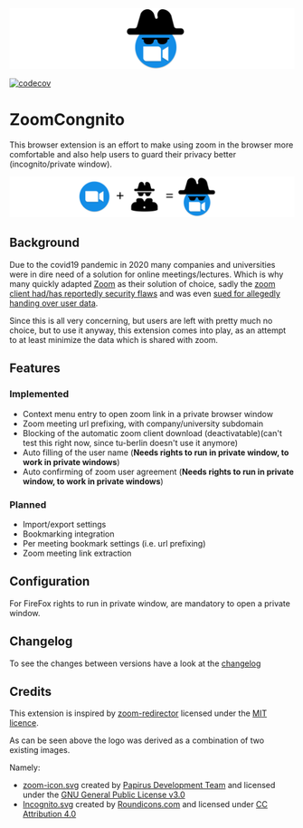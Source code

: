 ![ZoomCongnito icon banner](https://raw.githubusercontent.com/s-weigand/zoomcognito/master/assets/icon-banner.svg)

[![codecov](https://codecov.io/gh/s-weigand/zoomcognito/branch/master/graph/badge.svg)](https://codecov.io/gh/s-weigand/zoomcognito)

# ZoomCongnito

This browser extension is an effort to make using zoom in the browser more comfortable and also help users to guard their privacy better (incognito/private window).

![ZoomCongnito icon makeup banner](https://raw.githubusercontent.com/s-weigand/zoomcognito/master/assets/combi-banner.svg)

## Background

Due to the covid19 pandemic in 2020 many companies and universities were in dire need of a solution for online meetings/lectures.
Which is why many quickly adapted [Zoom](https://zoom.us/) as their solution of choice, sadly the [zoom client had/has reportedly security flaws](https://www.securityweek.com/zoom-vulnerabilities-expose-users-spying-other-attacks) and was even [sued for allegedly handing over user data](https://www.businessinsider.com/zoom-sued-allegedly-sharing-data-with-facebook-2020-3?r=DE&IR=T).

Since this is all very concerning, but users are left with pretty much no choice, but to use it anyway, this extension comes into play, as an attempt to at least minimize the data which is shared with zoom.

## Features

### Implemented

- Context menu entry to open zoom link in a private browser window
- Zoom meeting url prefixing, with company/university subdomain
- Blocking of the automatic zoom client download (deactivatable)(can't test this right now, since tu-berlin doesn't use it anymore)
- Auto filling of the user name (**Needs rights to run in private window, to work in private windows**)
- Auto confirming of zoom user agreement (**Needs rights to run in private window, to work in private windows**)

### Planned

- Import/export settings
- Bookmarking integration
- Per meeting bookmark settings (i.e. url prefixing)
- Zoom meeting link extraction

## Configuration

For FireFox rights to run in private window, are mandatory to open a private window.

## Changelog

To see the changes between versions have a look at the [changelog](https://github.com/s-weigand/zoomcognito/blob/master/CHANGELOG.md)

## Credits

This extension is inspired by [zoom-redirector](https://github.com/arkadiyt/zoom-redirector) licensed under the [MIT licence](https://github.com/arkadiyt/zoom-redirector/blob/master/LICENSE.md).

As can be seen above the logo was derived as a combination of two existing images.

Namely:

- [zoom-icon.svg](https://github.com/s-weigand/zoomcognito/blob/master/assets/zoom-icon.svg) created by [Papirus Development Team](https://github.com/PapirusDevelopmentTeam) and licensed under the [GNU General Public License v3.0](https://www.gnu.org/licenses/gpl-3.0.en.html)
- [Incognito.svg](https://github.com/s-weigand/zoomcognito/blob/master/assets/Incognito.svg) created by [Roundicons.com](https://www.roundicons.com) and licensed under [CC Attribution 4.0](https://creativecommons.org/licenses/by/4.0/)

